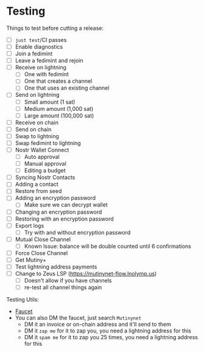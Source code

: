 # Testing

Things to test before cutting a release:

- [ ] `just test`/CI passes
- [ ] Enable diagnostics
- [ ] Join a fedimint
- [ ] Leave a fedimint and rejoin
- [ ] Receive on lightning
  - [ ] One with fedimint
  - [ ] One that creates a channel
  - [ ] One that uses an existing channel
- [ ] Send on lightning
  - [ ] Small amount (1 sat)
  - [ ] Medium amount (1,000 sat)
  - [ ] Large amount (100,000 sat)
- [ ] Receive on chain
- [ ] Send on chain
- [ ] Swap to lightning
- [ ] Swap fedimint to lightning
- [ ] Nostr Wallet Connect
  - [ ] Auto approval
  - [ ] Manual approval
  - [ ] Editing a budget
- [ ] Syncing Nostr Contacts
- [ ] Adding a contact
- [ ] Restore from seed
- [ ] Adding an encryption password
  - [ ] Make sure we can decrypt wallet
- [ ] Changing an encryption password
- [ ] Restoring with an encryption password
- [ ] Export logs
  - [ ] Try with and without encryption password
- [ ] Mutual Close Channel
  - [ ] Known Issue: balance will be double counted until 6 confirmations
- [ ] Force Close Channel
- [ ] Get Mutiny+
- [ ] Test lightning address payments
- [ ] Change to Zeus LSP (https://mutinynet-flow.lnolymp.us)
  - [ ] Doesn't allow if you have channels
  - [ ] re-test all channel things again

Testing Utils:

- [Faucet](https://faucet.mutinynet.com/)
- You can also DM the faucet, just search `Mutinynet`
  - DM it an invoice or on-chain address and it'll send to them
  - DM it `zap me` for it to zap you, you need a lightning address for this
  - DM it `spam me` for it to zap you 25 times, you need a lightning address for this
